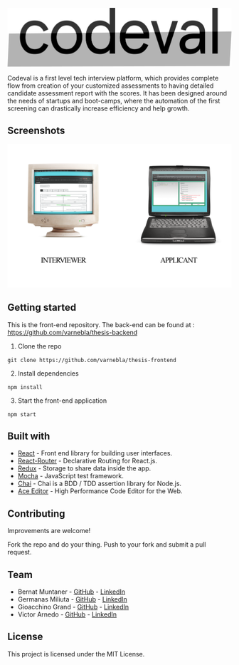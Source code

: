 <p align="center">
  <img src="images/logo-readme-2.png" />
</p>



Codeval is a first level tech interview platform, which provides complete flow from creation of your customized assessments to having detailed candidate assessment report with the scores. It has been designed around the needs of startups and boot-camps, where the automation of the first screening can drastically increase efficiency and help growth.

## Screenshots

<p align="center">
  <img src="images/screenshot-readme-2.png" />
</p>



## Getting started

This is the front-end repository. The back-end can be found at : https://github.com/varnebla/thesis-backend

1. Clone the repo

```
git clone https://github.com/varnebla/thesis-frontend
```

2. Install dependencies
```
npm install
```

3. Start the front-end application
```
npm start
```


## Built with

* [React](https://reactjs.org/) - Front end library for building user interfaces.
* [React-Router](https://reacttraining.com/react-router/) - Declarative Routing for React.js.
* [Redux](https://redux.js.org) - Storage to share data inside the app.
* [Mocha](https://mochajs.org/) - JavaScript test framework.
* [Chai](https://www.chaijs.com/) - Chai is a BDD / TDD assertion library for Node.js.
* [Ace Editor](https://ace.c9.io/) - High Performance Code Editor for the Web.

## Contributing

Improvements are welcome!

Fork the repo and do your thing. Push to your fork and submit a pull request.


## Team

* Bernat Muntaner - [GitHub](https://github.com/bmuntper) - [LinkedIn](https://www.linkedin.com/in/bernat-muntaner-perello/)
* Germanas Miliuta - [GitHub](https://github.com/Gmiliuta) - [LinkedIn](https://www.linkedin.com/in/germanas-miliuta/)
* Gioacchino Grand - [GitHub](https://github.com/GioGrand) - [LinkedIn](https://www.linkedin.com/in/gioacchino-grand-full-stack-developer/)
* Victor Arnedo - [GitHub](https://github.com/varnebla) - [LinkedIn](https://www.linkedin.com/in/victor-arnedo-blanco/)


## License

This project is licensed under the MIT License.
